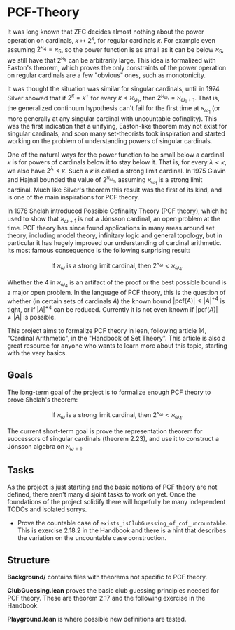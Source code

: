 # PCF-Theory

It was long known that $\text{ZFC}$ decides almost nothing about the power operation on cardinals, $\kappa \mapsto 2 ^ \kappa$, for regular cardinals $\kappa$.
For example even assuming $2 ^ {\aleph_4} = \aleph_5$, so the power function is as small as it can be below $\aleph_5$, we still have that $2 ^ {\aleph_5}$ can be arbitrarily large.
This idea is formalized with Easton's theorem, which proves the only constraints of the power operation on regular cardinals are a few "obvious" ones, such as monotonicity.

It was thought the situation was similar for singular cardinals, until in 1974 Silver showed that if $2 ^ \kappa = \kappa^+$ for every $\kappa < \aleph_ {\omega_1}$, then $2 ^ {\aleph_ {\omega_1}} = \aleph_ {\omega_1 + 1}$. That is, the generalized continuum hypothesis can't fail for the first time at $\aleph_ {\omega_1}$ (or more generally at any singular cardinal with uncountable cofinality).
This was the first indication that a unifying, Easton-like theorem may not exist for singular cardinals, and soon many set-theorists took inspiration and started working on the problem of understanding powers of singular cardinals.

One of the natural ways for the power function to be small below a cardinal $\kappa$ is for powers of cardinals below it to stay below it. That is, for every $\lambda < \kappa$, we also have $2 ^ \lambda < \kappa$. Such a $\kappa$ is called a strong limit cardinal. In 1975 Glavin and Hajnal bounded the value of $2 ^ {\aleph_{\omega_1}}$, assuming $\aleph_{\omega_1}$ is a strong limit cardinal. Much like Silver's theorem this result was the first of its kind, and is one of the main inspirations for PCF theory.

In 1978 Shelah introduced Possible Cofinality Theory (PCF theory), which he used to show that $\aleph_{\omega + 1}$ is not a Jónsson cardinal, an open problem at the time. PCF theory has since found applications in many areas around set theory, including model theory, infinitary logic and general topology, but in particular it has hugely improved our understanding of cardinal arithmetic. Its most famous consequence is the following surprising result:

$$
  \text{If } \aleph_\omega \text{ is a strong limit cardinal, then } 2 ^ {\aleph_ \omega} < \aleph_ {\omega_4}.
$$

Whether the $4$ in $\aleph_ {\omega_4}$ is an artifact of the proof or the best possible bound is a major open problem. In the language of PCF theory, this is the question of whether (in certain sets of cardinals $A$) the known bound $|\text{pcf}(A)| < |A|^{+4}$ is tight, or if $|A|^{+4}$ can be reduced. Currently it is not even known if $|\text{pcf}(A)| \ne |A|$ is possible.

This project aims to formalize PCF theory in lean, following article 14, "Cardinal Arithmetic", in the "Handbook of Set Theory".
This article is also a great resource for anyone who wants to learn more about this topic, starting with the very basics.

## Goals

The long-term goal of the project is to formalize enough PCF theory to prove Shelah's theorem:

$$
  \text{If } \aleph_\omega \text{ is a strong limit cardinal, then } 2 ^ {\aleph_ \omega} < \aleph_ {\omega_4}.
$$

The current short-term goal is prove the representation theorem for successors of singular cardinals (theorem 2.23), and use it to construct a Jónsson algebra on $\aleph_ {\omega + 1}$.

## Tasks

As the project is just starting and the basic notions of PCF theory are not defined, there aren't many disjoint tasks to work on yet.
Once the foundations of the project solidify there will hopefully be many independent TODOs and isolated sorrys.

- Prove the countable case of `exists_isClubGuessing_of_cof_uncountable`. This is exercise 2.18.2 in the Handbook and there is a hint that describes the variation on the uncountable case construction.

## Structure

**Background/** contains files with theorems not specific to PCF theory.

**ClubGuessing.lean** proves the basic club guessing principles needed for PCF theory. These are theorem 2.17 and the following exercise in the Handbook.

**Playground.lean** is where possible new definitions are tested.
